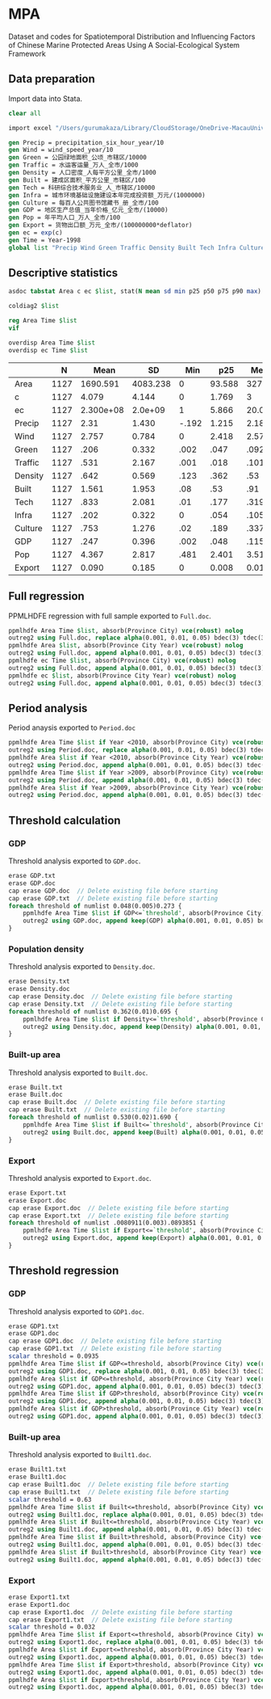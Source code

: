 # MPA
Dataset and codes for Spatiotemporal Distribution and Influencing Factors of Chinese Marine Protected Areas Using A Social-Ecological System Framework
## Data preparation
Import data into Stata.
```stata
clear all

import excel "/Users/gurumakaza/Library/CloudStorage/OneDrive-MacauUniversityofScienceandTechnology/D盘/【课程】M/【M】SPATIAL ECONOMETRICS/期末/保护区时空分布/全过程/Data.xlsx", sheet("Sheet2") firstrow clear

gen Precip = precipitation_six_hour_year/10
gen Wind = wind_speed_year/10
gen Green = 公园绿地面积_公顷_市辖区/10000
gen Traffic = 水运客运量_万人_全市/1000
gen Density = 人口密度_人每平方公里_全市/1000
gen Built = 建成区面积_平方公里_市辖区/100
gen Tech = 科研综合技术服务业_人_市辖区/10000
gen Infra = 城市环境基础设施建设本年完成投资额_万元/(1000000)
gen Culture = 每百人公共图书馆藏书_册_全市/100
gen GDP = 地区生产总值_当年价格_亿元_全市/(10000)
gen Pop = 年平均人口_万人_全市/100
gen Export = 货物出口额_万元_全市/(100000000*deflator)
gen ec = exp(c)
gen Time = Year-1998
global list "Precip Wind Green Traffic Density Built Tech Infra Culture GDP Pop Export”
```
## Descriptive statistics
```stata
asdoc tabstat Area c ec $list, stat(N mean sd min p25 p50 p75 p90 max) col(s) format(%6.3f)

coldiag2 $list

reg Area Time $list
vif

overdisp Area Time $list
overdisp ec Time $list
```
|          |   N  |   Mean    |   SD     |   Min  |   p25  |   Median |   p75   |   p90    |   Max     |
| -------- | ---- | --------- | -------- | ------ | ------ | -------- | ------- | -------- | --------- |
|  Area    | 1127 | 1690.591  | 4083.238 | 0      | 93.588 | 327.961  | 894.52  | 3399.789 | 24000     |
|  c       | 1127 | 4.079     | 4.144    | 0      | 1.769  | 3        | 5       | 7.857    | 24        |
|  ec      | 1127 | 2.300e+08 | 2.0e+09  | 1      | 5.866  | 20.086   | 148.413 | 2584.127 | 2.600e+10 |
|  Precip  | 1127 | 2.31      | 1.430    | \-.192 | 1.215  | 2.18     | 3.214   | 4.296    | 6.989     |
|  Wind    | 1127 | 2.757     | 0.784    | 0      | 2.418  | 2.579    | 3.195   | 3.62     | 5.706     |
|  Green   | 1127 | .206      | 0.332    | .002   | .047   | .092     | .206    | .416     | 2.198     |
|  Traffic | 1127 | .531      | 2.167    | .001   | .018   | .101     | .264    | .618     | 15.315    |
|  Density | 1127 | .642      | 0.569    | .123   | .362   | .53      | .695    | 1.005    | 11.564    |
|  Built   | 1127 | 1.561     | 1.953    | .08    | .53    | .91      | 1.69    | 3.16     | 12.38     |
|  Tech    | 1127 | .833      | 2.081    | .01    | .177   | .319     | .527    | 1.564    | 30.59     |
|  Infra   | 1127 | .202      | 0.322    | 0      | .054   | .105     | .213    | .417     | 2.332     |
|  Culture | 1127 | .753      | 1.276    | .02    | .189   | .337     | .701    | 1.643    | 9.372     |
|  GDP     | 1127 | .247      | 0.396    | .002   | .048   | .115     | .273    | .614     | 3.87      |
|  Pop     | 1127 | 4.367     | 2.817    | .481   | 2.401  | 3.51     | 6.534   | 7.959    | 14.66     |
|  Export  | 1127 | 0.090      | 0.185     | 0      | 0.008     | 0.019      | 0.089     | 0.203      | 1.096      |
## Full regression
PPMLHDFE regression with full sample exported to ```Full.doc```.
```stata
ppmlhdfe Area Time $list, absorb(Province City) vce(robust) nolog
outreg2 using Full.doc, replace alpha(0.001, 0.01, 0.05) bdec(3) tdec(3) ctitle(Area) addstat(Pseudo R-squared, `e(r2_p)’) addtext(Province FE, YES, City FE, YES) 
ppmlhdfe Area $list, absorb(Province City Year) vce(robust) nolog
outreg2 using Full.doc, append alpha(0.001, 0.01, 0.05) bdec(3) tdec(3) ctitle(Area) addstat(Pseudo R-squared, `e(r2_p)’) addtext(Province FE, YES, City FE, YES, Year FE, YES)
ppmlhdfe ec Time $list, absorb(Province City) vce(robust) nolog
outreg2 using Full.doc, append alpha(0.001, 0.01, 0.05) bdec(3) tdec(3) ctitle(Count) addstat(Pseudo R-squared, `e(r2_p)’) addtext(Province FE, YES, City FE, YES)
ppmlhdfe ec $list, absorb(Province City Year) vce(robust) nolog
outreg2 using Full.doc, append alpha(0.001, 0.01, 0.05) bdec(3) tdec(3) ctitle(Count) addstat(Pseudo R-squared, `e(r2_p)’) addtext(Province FE, YES, City FE, YES, Year FE, YES)
```
## Period analysis
Period anaysis exported to ```Period.doc```
```stata
ppmlhdfe Area Time $list if Year <2010, absorb(Province City) vce(robust) nolog
outreg2 using Period.doc, replace alpha(0.001, 0.01, 0.05) bdec(3) tdec(3) ctitle(1998-2009) addstat(Pseudo R-squared, `e(r2_p)’) addtext(Province FE, YES, City FE, YES) 
ppmlhdfe Area $list if Year <2010, absorb(Province City Year) vce(robust) nolog
outreg2 using Period.doc, append alpha(0.001, 0.01, 0.05) bdec(3) tdec(3) ctitle(1998-2009) addstat(Pseudo R-squared, `e(r2_p)’) addtext(Province FE, YES, City FE, YES, Year FE, YES)
ppmlhdfe Area Time $list if Year >2009, absorb(Province City) vce(robust) nolog
outreg2 using Period.doc, append alpha(0.001, 0.01, 0.05) bdec(3) tdec(3) ctitle(2010-2020) addstat(Pseudo R-squared, `e(r2_p)’) addtext(Province FE, YES, City FE, YES)
ppmlhdfe Area $list if Year >2009, absorb(Province City Year) vce(robust) nolog
outreg2 using Period.doc, append alpha(0.001, 0.01, 0.05) bdec(3) tdec(3) ctitle(2010-2020) addstat(Pseudo R-squared, `e(r2_p)’) addtext(Province FE, YES, City FE, YES, Year FE, YES)
```
## Threshold calculation
### GDP
Threshold analysis exported to ```GDP.doc```.
```stata
erase GDP.txt  
erase GDP.doc
cap erase GDP.doc  // Delete existing file before starting
cap erase GDP.txt  // Delete existing file before starting
foreach threshold of numlist 0.048(0.005)0.273 {
    ppmlhdfe Area Time $list if GDP<=`threshold', absorb(Province City) vce(robust) nolog
    outreg2 using GDP.doc, append keep(GDP) alpha(0.001, 0.01, 0.05) bdec(3) tdec(3) ctitle(`threshold') addstat(Pseudo R-squared, `e(r2_p)’)
}
```
### Population density
Threshold analysis exported to ```Density.doc```.
```stata
erase Density.txt  
erase Density.doc
cap erase Density.doc  // Delete existing file before starting
cap erase Density.txt  // Delete existing file before starting
foreach threshold of numlist 0.362(0.01)0.695 {
    ppmlhdfe Area Time $list if Density<=`threshold', absorb(Province City) vce(robust) nolog
    outreg2 using Density.doc, append keep(Density) alpha(0.001, 0.01, 0.05) bdec(3) tdec(3) ctitle(`threshold') addstat(Pseudo R-squared, `e(r2_p)’)
}
```
### Built-up area
Threshold analysis exported to ```Built.doc```.
```stata
erase Built.txt  
erase Built.doc
cap erase Built.doc  // Delete existing file before starting
cap erase Built.txt  // Delete existing file before starting
foreach threshold of numlist 0.530(0.02)1.690 {
    ppmlhdfe Area Time $list if Built<=`threshold', absorb(Province City) vce(robust) nolog
    outreg2 using Built.doc, append keep(Built) alpha(0.001, 0.01, 0.05) bdec(3) tdec(3) ctitle(`threshold') addstat(Pseudo R-squared, `e(r2_p)’)
}
```
### Export
Threshold analysis exported to ```Export.doc```.
```stata
erase Export.txt  
erase Export.doc
cap erase Export.doc  // Delete existing file before starting
cap erase Export.txt  // Delete existing file before starting
foreach threshold of numlist .0080911(0.003).0893851 {
    ppmlhdfe Area Time $list if Export<=`threshold', absorb(Province City) vce(robust) nolog
    outreg2 using Export.doc, append keep(Export) alpha(0.001, 0.01, 0.05) bdec(3) tdec(3) ctitle(`threshold') addstat(Pseudo R-squared, `e(r2_p)’)
}
```
## Threshold regression
### GDP
Threshold analysis exported to ```GDP1.doc```.
```stata
erase GDP1.txt  
erase GDP1.doc
cap erase GDP1.doc  // Delete existing file before starting
cap erase GDP1.txt  // Delete existing file before starting
scalar threshold = 0.0935
ppmlhdfe Area Time $list if GDP<=threshold, absorb(Province City) vce(robust) nolog
outreg2 using GDP1.doc, replace alpha(0.001, 0.01, 0.05) bdec(3) tdec(3) ctitle(GDP<=`threshold') addstat(Pseudo R-squared, `e(r2_p)’) addtext(Province FE, YES, City FE, YES) 
ppmlhdfe Area $list if GDP<=threshold, absorb(Province City Year) vce(robust) nolog
outreg2 using GDP1.doc, append alpha(0.001, 0.01, 0.05) bdec(3) tdec(3) ctitle(GDP<=`threshold') addstat(Pseudo R-squared, `e(r2_p)’) addtext(Province FE, YES, City FE, YES, Year FE, YES)
ppmlhdfe Area Time $list if GDP>threshold, absorb(Province City) vce(robust) nolog
outreg2 using GDP1.doc, append alpha(0.001, 0.01, 0.05) bdec(3) tdec(3) ctitle(GDP>`threshold') addstat(Pseudo R-squared, `e(r2_p)’) addtext(Province FE, YES, City FE, YES)
ppmlhdfe Area $list if GDP>threshold, absorb(Province City Year) vce(robust) nolog
outreg2 using GDP1.doc, append alpha(0.001, 0.01, 0.05) bdec(3) tdec(3) ctitle(GDP>`threshold') addstat(Pseudo R-squared, `e(r2_p)’) addtext(Province FE, YES, City FE, YES, Year FE, YES)
```
### Built-up area
Threshold analysis exported to ```Built1.doc```.
```stata
erase Built1.txt  
erase Built1.doc
cap erase Built1.doc  // Delete existing file before starting
cap erase Built1.txt  // Delete existing file before starting
scalar threshold = 0.63
ppmlhdfe Area Time $list if Built<=threshold, absorb(Province City) vce(robust) nolog
outreg2 using Built1.doc, replace alpha(0.001, 0.01, 0.05) bdec(3) tdec(3) ctitle(Built<=`threshold') addstat(Pseudo R-squared, `e(r2_p)’) addtext(Province FE, YES, City FE, YES) 
ppmlhdfe Area $list if Built<=threshold, absorb(Province City Year) vce(robust) nolog
outreg2 using Built1.doc, append alpha(0.001, 0.01, 0.05) bdec(3) tdec(3) ctitle(Built<=`threshold') addstat(Pseudo R-squared, `e(r2_p)’) addtext(Province FE, YES, City FE, YES, Year FE, YES)
ppmlhdfe Area Time $list if Built>threshold, absorb(Province City) vce(robust) nolog
outreg2 using Built1.doc, append alpha(0.001, 0.01, 0.05) bdec(3) tdec(3) ctitle(Built>`threshold') addstat(Pseudo R-squared, `e(r2_p)’) addtext(Province FE, YES, City FE, YES)
ppmlhdfe Area $list if Built>threshold, absorb(Province City Year) vce(robust) nolog
outreg2 using Built1.doc, append alpha(0.001, 0.01, 0.05) bdec(3) tdec(3) ctitle(Built>`threshold') addstat(Pseudo R-squared, `e(r2_p)’) addtext(Province FE, YES, City FE, YES, Year FE, YES)
```
### Export
```stata
erase Export1.txt  
erase Export1.doc
cap erase Export1.doc  // Delete existing file before starting
cap erase Export1.txt  // Delete existing file before starting
scalar threshold = 0.032
ppmlhdfe Area Time $list if Export<=threshold, absorb(Province City) vce(robust) nolog
outreg2 using Export1.doc, replace alpha(0.001, 0.01, 0.05) bdec(3) tdec(3) ctitle(Export<=`threshold') addstat(Pseudo R-squared, `e(r2_p)’) addtext(Province FE, YES, City FE, YES) 
ppmlhdfe Area $list if Export<=threshold, absorb(Province City Year) vce(robust) nolog
outreg2 using Export1.doc, append alpha(0.001, 0.01, 0.05) bdec(3) tdec(3) ctitle(Export<=`threshold') addstat(Pseudo R-squared, `e(r2_p)’) addtext(Province FE, YES, City FE, YES, Year FE, YES)
ppmlhdfe Area Time $list if Export>threshold, absorb(Province City) vce(robust) nolog
outreg2 using Export1.doc, append alpha(0.001, 0.01, 0.05) bdec(3) tdec(3) ctitle(Export>`threshold') addstat(Pseudo R-squared, `e(r2_p)’) addtext(Province FE, YES, City FE, YES)
ppmlhdfe Area $list if Export>threshold, absorb(Province City Year) vce(robust) nolog
outreg2 using Export1.doc, append alpha(0.001, 0.01, 0.05) bdec(3) tdec(3) ctitle(Export>`threshold') addstat(Pseudo R-squared, `e(r2_p)’) addtext(Province FE, YES, City FE, YES, Year FE, YES)
```
